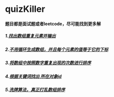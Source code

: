 # quizKiller

#### 题目都是面试题或者leetcode，尽可能找到更多解
##### 1.[找出数组重复元素并输出](https://github.com/ShiTuoCheng/quizKiller/blob/master/unique.js)
##### 2.[不用循环生成数组，并且每个元素的值等于它的下标](https://github.com/ShiTuoCheng/quizKiller/blob/master/createArrayWithoutLoop.js)
##### 3.[将数组中按照数字重复出现的次数进行排序](https://github.com/ShiTuoCheng/quizKiller/blob/master/sortRepeat.js)
##### 4.[根据关键词找出 所在对象id](https://github.com/ShiTuoCheng/quizKiller/blob/master/findDocList.js)
##### 5.[洗牌算法，真正打乱数组排序](https://github.com/ShiTuoCheng/quizKiller/blob/master/Fisher_Yates_shuffle.js)
